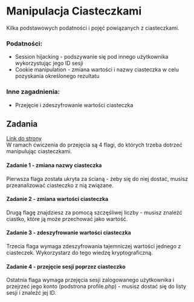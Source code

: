 # Manipulacja Ciasteczkami

Kilka podstawowych podatności i pojęć powiązanych z ciasteczkami.
  
### Podatności:
- Session hijacking - podszywanie się pod innego użytkownika wykorzystując jego ID sesji
- Cookie manipulation - zmiana wartości i nazwy ciasteczka w celu pozyskania określonego rezultatu

### Inne zagadnienia:
- Przejęcie i zdeszyfrowanie wartości ciasteczka

## Zadania
[Link do strony](https://bawimctf.000webhostapp.com/)  
W ramach ćwiczenia do przejęcia są 4 flagi, do których trzeba dotrzeć manipulując ciasteczkami.

#### Zadanie 1 - zmiana nazwy ciasteczka
Pierwsza flaga została ukryta za ścianą - żeby się do niej dostać, musisz przeanalizować ciasteczko z nią związane.

#### Zadanie 2 - zmiana wartości ciasteczka
Drugą flagę znajdziesz za pomocą szczęśliwej liczby - musisz znaleźć ciastko, które ją może przechować jako wartość.

#### Zadanie 3 - zdeszyfrowanie wartości ciasteczka
Trzecia flaga wymaga zdeszyfrowania tajemniczej wartości jednego z ciasteczek. Wykorzystarz do tego wiedzę kryptograficzną.

#### Zadanie 4 - przejęcie sesji poprzez ciasteczko
Ostatnia flaga wymaga przejęcia sesji zalogowanego użytkownika i przejrzeć jego konto (podstrona profile.php) - musisz dostać się do listy sesji i znaleźć jej ID.
